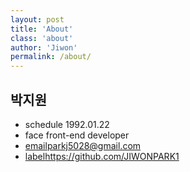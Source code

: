 ```yaml
---
layout: post
title: 'About'
class: 'about'
author: 'Jiwon'
permalink: /about/
---
```


## 박지원

- <span class="material-icons">schedule</span> 1992.01.22
- <span class="material-icons">face</span> front-end developer
- <a href="mailto:parkj5028@gmail.com"><span class="material-icons">email</span>parkj5028@gmail.com</a>
- <a href="https://github.com/JIWONPARK1" target="_blank"><span class="material-icons">label</span>https://github.com/JIWONPARK1</a>
